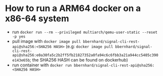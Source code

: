 # How to run a ARM64 docker on a x86-64 system

* run `docker run --rm --privileged multiarch/qemu-user-static --reset -p yes`
* pull image with `docker image pull bbernhard/signal-cli-rest-api@sha256:<SHA256 HASH>`
  (e.g: `docker image pull bbernhard/signal-cli-rest-api@sha256:e0a30fa5c2b2ff5fb21827352a0fa94c6c6fbb3a21a944cc5405c390e143e65b`; the SHA256 HASH can be found on dockerhub)
* run container with `docker run bbernhard/signal-cli-rest-api@sha256:<SHA256 HASH>`
